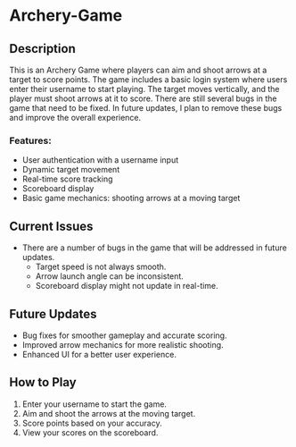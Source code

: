 # Archery-Game

## Description

This is an Archery Game where players can aim and shoot arrows at a target to score points. The game includes a basic login system where users enter their username to start playing. The target moves vertically, and the player must shoot arrows at it to score. There are still several bugs in the game that need to be fixed. In future updates, I plan to remove these bugs and improve the overall experience.

### Features:
- User authentication with a username input
- Dynamic target movement
- Real-time score tracking
- Scoreboard display
- Basic game mechanics: shooting arrows at a moving target

## Current Issues
- There are a number of bugs in the game that will be addressed in future updates.
  - Target speed is not always smooth.
  - Arrow launch angle can be inconsistent.
  - Scoreboard display might not update in real-time.

## Future Updates
- Bug fixes for smoother gameplay and accurate scoring.
- Improved arrow mechanics for more realistic shooting.
- Enhanced UI for a better user experience.

## How to Play
1. Enter your username to start the game.
2. Aim and shoot the arrows at the moving target.
3. Score points based on your accuracy.
4. View your scores on the scoreboard.

